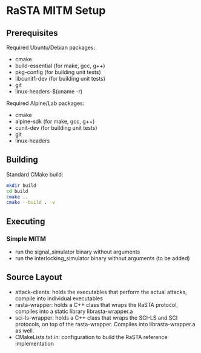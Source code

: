 # RaSTA MITM Setup

## Prerequisites

Required Ubuntu/Debian packages:
- cmake
- build-essential (for make, gcc, g++)
- pkg-config (for building unit tests)
- libcunit1-dev (for building unit tests)
- git
- linux-headers-$(uname -r)

Required Alpine/Lab packages:
- cmake
- alpine-sdk (for make, gcc, g++)
- cunit-dev (for building unit tests)
- git
- linux-headers

## Building

Standard CMake build:
```bash
mkdir build
cd build
cmake ..
cmake --build . -v
```

## Executing

### Simple MITM
- run the signal_simulator binary without arguments
- run the interlocking_simulator binary without arguments (to be added)

## Source Layout
- attack-clients: holds the executables that perform the actual attacks, compile into individual executables
- rasta-wrapper: holds a C++ class that wraps the RaSTA protocol, compiles into a static library librasta-wrapper.a
- sci-ls-wrapper: holds a C++ class that wraps the SCI-LS and SCI protocols, on top of the rasta-wrapper. Compiles into librasta-wrapper.a as well.
- CMakeLists.txt.in: configuration to build the RaSTA reference implementation